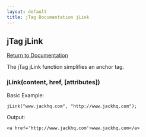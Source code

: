 ```yaml
---
layout: default
title: jTag Documentation jLink
---
```


## jTag jLink

[Return to Documentation](/jTag/docs/index.html)

The jTag jLink function simplifies an anchor tag.

### jLink(content, href, [attributes])

Basic Example:

    jLink("www.jackhq.com", "http://www.jackhq.com");
    
Output:

    <a href='http://www.jackhq.com'>www.jackhq.com</a>
